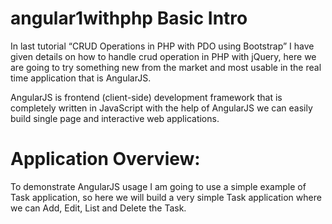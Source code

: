 # angular1withphp Basic Intro
In last tutorial “CRUD Operations in PHP with PDO using Bootstrap” I have given details on how to handle crud operation in PHP with jQuery, here we are going to try something new from the market and most usable in the real time application that is AngularJS.

AngularJS is frontend (client-side) development framework that is completely written in JavaScript with the help of AngularJS we can easily build single page and interactive web applications.

# Application Overview:
To demonstrate AngularJS usage I am going to use a simple example of Task application, so here we will build a very simple Task application where we can Add, Edit, List and Delete the Task.
